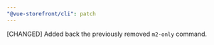 ```yaml
---
"@vue-storefront/cli": patch
---
```


[CHANGED] Added back the previously removed `m2-only` command.
